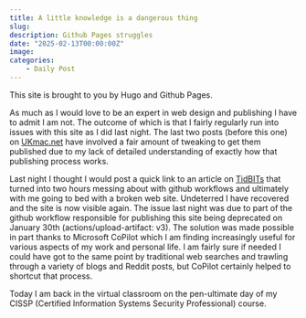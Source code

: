```yaml
---
title: A little knowledge is a dangerous thing
slug: 
description: Github Pages struggles
date: "2025-02-13T00:00:00Z"
image: 
categories:
    - Daily Post
---
```

This site is brought to you by Hugo and Github Pages. 

As much as I would love to be an expert in web design and publishing I have to admit I am not. The outcome of which is that I fairly regularly run into issues with this site as I did last night. The last two posts (before this one) on [UKmac.net](https://ukmac.net) have involved a fair amount of tweaking to get them published due to my lack of detailed understanding of exactly how that publishing process works.

Last night I thought I would post a quick link to an article on [TidBITs](https://tidbits.com) that turned into two hours messing about with github workflows and ultimately with me going to bed with a broken web site. Undeterred I have recovered and the site is now visible again. The issue last night was due to part of the github workflow responsible for publishing this site being deprecated on January 30th (actions/upload-artifact: v3). The solution was made possible in part thanks to Microsoft CoPilot which I am finding increasingly useful for various aspects of my work and personal life. I am fairly sure if needed I could have got to the same point by traditional web searches and trawling through a variety of blogs and Reddit posts, but CoPilot certainly helped to shortcut that process.

Today I am back in the virtual classroom on the pen-ultimate day of my CISSP (Certified Information Systems Security Professional) course. 